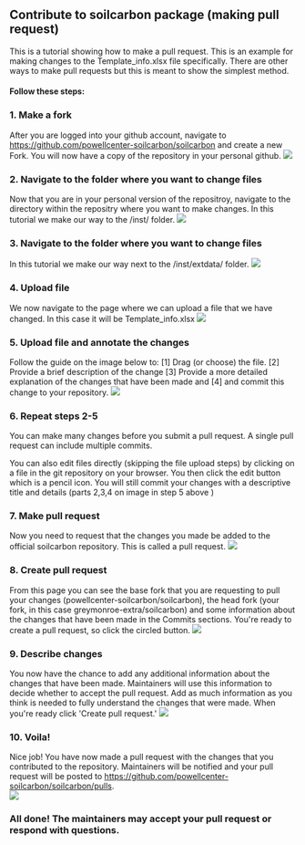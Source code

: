 ## Contribute to soilcarbon package (making pull request)

This is a tutorial showing how to make a pull request. This is an example for making changes to the Template_info.xlsx file specifically. There are other ways to make pull requests but this is meant to show the simplest method.

#### Follow these steps:

### 1. Make a fork
After you are logged into your github account, navigate to https://github.com/powellcenter-soilcarbon/soilcarbon and create a new Fork. You will now have a copy of the repository in your personal github.
![](site_files/assets/images/pull1.png)

### 2. Navigate to the folder where you want to change files
Now that you are in your personal version of the repositroy, navigate to the directory within the repositry where you want to make changes. In this tutorial we make our way to the /inst/ folder.
![](site_files/assets/images/pull2.png)

### 3. Navigate to the folder where you want to change files 
In this tutorial we make our way next to the /inst/extdata/ folder.
![](site_files/assets/images/pull3.png)

### 4. Upload file
We now navigate to the page where we can upload a file that we have changed. In this case it will be Template_info.xlsx
![](site_files/assets/images/pull4.png)

### 5. Upload file and annotate the changes
Follow the guide on the image below to: [1] Drag (or choose) the file. [2] Provide a brief description of the change [3] Provide a more detailed explanation of the changes that have been made and [4] and commit this change to your repository.
![](site_files/assets/images/pull5.png)

### 6. Repeat steps 2-5 
You can make many changes before you submit a pull request. A single pull request can include multiple commits. 

You can also edit files directly (skipping the file upload steps) by clicking on a file in the git repository on your browser. You then click the edit button which is a pencil icon. You will still commit your changes with a descriptive title and details (parts 2,3,4 on image in step 5 above )

### 7. Make pull request
Now you need to request that the changes you made be added to the official soilcarbon repository. This is called a pull request.
![](site_files/assets/images/pull6.png)
### 8. Create pull request
From this page you can see the base fork that you are requesting to pull your changes (powellcenter-soilcarbon/soilcarbon), the head fork (your fork, in this case greymonroe-extra/soilcarbon) and some information about the changes that have been made in the Commits sections. You're ready to create a pull request, so click the circled button.
![](site_files/assets/images/pull7.png)

### 9. Describe changes
You now have the chance to add any additional information about the changes that have been made. Maintainers will use this information to decide whether to accept the pull request. Add as much information as you think is needed to fully understand the changes that were made. When you're ready click 'Create pull request.'
![](site_files/assets/images/pull8.png)

### 10. Voila!
Nice job! You have now made a pull request with the changes that you contributed to the repository. Maintainers will be notified and your pull request will be posted to https://github.com/powellcenter-soilcarbon/soilcarbon/pulls.  
![](site_files/assets/images/pull9.png)

### All done! The maintainers may accept your pull request or respond with questions. 
